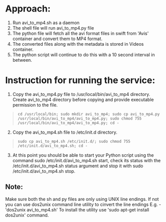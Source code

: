 Approach:
=========

1. Run avi_to_mp4.sh as a daemon
2. The shell file will run avi_to_mp4.py file
3. The python file will fetch all the avi format files in swift from 'Avis' container and convert them to MP4 format.
4. The converted files along with the metadata is stored in Videos container.
5. The python script will continue to do this with a 10 second interval in between.

Instruction for running the service:
====================================
1. Copy the avi_to_mp4.py file to /usr/local/bin/avi_to_mp4 directory. Create avi_to_mp4 directory before copying and provide executable permission to the file.
> `cd /usr/local/bin; sudo mkdir avi_to_mp4; sudo cp avi_to_mp4.py /usr/local/bin/avi_to_mp4/avi_to_mp4.py; sudo chmod 755 /usr/local/bin/avi_to_mp4/avi_to_mp4.py; cd -`

2. Copy the avi_to_mp4.sh file to /etc/init.d directory.
> `sudo cp avi_to_mp4.sh /etc/init.d/; sudo chmod 755 /etc/init.d/avi_to_mp4.sh; cd -`

3. At this point you should be able to start your Python script using the command sudo /etc/init.d/avi_to_mp4.sh start, check its status with the /etc/init.d/avi_to_mp4.sh status argument and stop it with sudo /etc/init.d/avi_to_mp4.sh stop.

Note:
-----
Make sure both the sh and py files are only using UNIX line endings. 
If not you can use dos2unix command line utility to cinvert the line endings 
E.g. - 'dos2unix avi_to_mp4.sh'
To install the utility use 'sudo apt-get install dos2unix' command.
